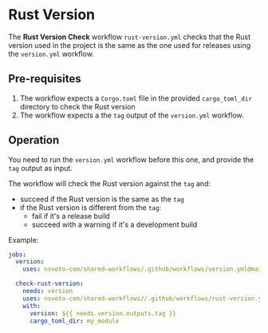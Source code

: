 # Rust Version

The **Rust Version Check** workflow `rust-version.yml` checks that the Rust version used in the project is the same as the one used for releases using the `version.yml` workflow.

## Pre-requisites

1. The workflow expects a `Corgo.toml` file in the provided `cargo_toml_dir` directory to check the Rust version
2. The workflow expects a the `tag` output of the `version.yml` workflow.

## Operation

You need to run the `version.yml` workflow before this one, and provide the `tag` output as input.

The workflow will check the Rust version against the `tag` and:

- succeed if the Rust version is the same as the `tag`
- if the Rust version is different from the `tag`:
  - fail if it's a release build
  - succeed with a warning if it's a development build

Example:

```yaml
jobs:
  version:
    uses: noveto-com/shared-workflows/.github/workflows/version.yml@main

  check-rust-version:
    needs: version
    uses: noveto-com/shared-workflows//.github/workflows/rust-version.yml@main
    with: 
      version: ${{ needs.version.outputs.tag }}
      cargo_toml_dir: my_module
```
